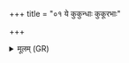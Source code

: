 +++
title = "०१ ये कुकुन्धाः कुकूरभाः"

+++
<details><summary>मूलम् (GR)</summary>

ये कुकुन्धाः कुकूरभाः  
कृत्तीर् दूर्शानि बिभ्रति । +++(Bhatt. kṛtyair duruśāni)+++  
क्लीबा इव प्रनृत्यन्तो  
घोषां ये कुर्वते वने  
तान् इतो नाशयामसि ॥
</details>